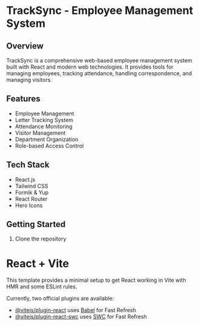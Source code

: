 # TrackSync - Employee Management System

## Overview
TrackSync is a comprehensive web-based employee management system built with React and modern web technologies. It provides tools for managing employees, tracking attendance, handling correspondence, and managing visitors.

## Features
- Employee Management
- Letter Tracking System
- Attendance Monitoring
- Visitor Management
- Department Organization
- Role-based Access Control

## Tech Stack
- React.js
- Tailwind CSS
- Formik & Yup
- React Router
- Hero Icons

## Getting Started
1. Clone the repository

# React + Vite

This template provides a minimal setup to get React working in Vite with HMR and some ESLint rules.

Currently, two official plugins are available:

- [@vitejs/plugin-react](https://github.com/vitejs/vite-plugin-react/blob/main/packages/plugin-react/README.md) uses [Babel](https://babeljs.io/) for Fast Refresh
- [@vitejs/plugin-react-swc](https://github.com/vitejs/vite-plugin-react-swc) uses [SWC](https://swc.rs/) for Fast Refresh
